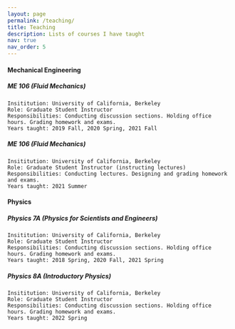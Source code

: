 ```yaml
---
layout: page
permalink: /teaching/
title: Teaching
description: Lists of courses I have taught
nav: true
nav_order: 5
---
```


#### **Mechanical Engineering**

##### ME 106 (Fluid Mechanics)
    Insititution: University of California, Berkeley
    Role: Graduate Student Instructor
    Responsibilities: Conducting discussion sections. Holding office hours. Grading homework and exams.
    Years taught: 2019 Fall, 2020 Spring, 2021 Fall

##### ME 106 (Fluid Mechanics)
    Insititution: University of California, Berkeley
    Role: Graduate Student Instructor (instructing lectures)
    Responsibilities: Conducting lectures. Designing and grading homework and exams.
    Years taught: 2021 Summer    

#### **Physics**

##### Physics 7A (Physics for Scientists and Engineers)
    Insititution: University of California, Berkeley
    Role: Graduate Student Instructor
    Responsibilities: Conducting discussion sections. Holding office hours. Grading homework and exams.
    Years taught: 2018 Spring, 2020 Fall, 2021 Spring
    
##### Physics 8A (Introductory Physics)
    Insititution: University of California, Berkeley
    Role: Graduate Student Instructor
    Responsibilities: Conducting discussion sections. Holding office hours. Grading homework and exams.
    Years taught: 2022 Spring


